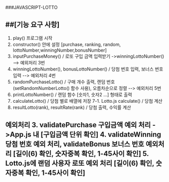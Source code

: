 ###JAVASCRIPT-LOTTO

##[기능 요구 사항]
---
 1. play() 프로그램 시작
 2. constructor() 안에 설정
    [purchase, ranking, random, lottoNumber,winningNumber,bonusNumber]
 3. inputPurchaseMoney() / 로또 구입 금액 입력받기 ->winningLottoNumber()
    --> 예외처리 3번
 4. winningLottoNumber(), bonusLottoNumber() / 당첨 번호 입력, 보너스 번호 입력
    --> 예외처리 4번
 5. randomPurchaseLotto() / 구매 개수 출력, 랜덤 번호(setRandomNumberLotto() 함수 사용), 오름차순으로 정렬
    --> 예외처리 5번
 6. printLottoNumber() / 랜덤 함수 [숫자1, 숫자2 ...] 형태로 출력
 7. calculateLotto() / 당첨 별로 배열에 저장
 7-1. Lotto.js calculate() / 당첨 계산
 8. resultLotto(rank), resultRate(rank) / 당첨 출력, 수익률 계산

예외처리
 3. validatePurchase 구입금액 예외 처리 ->App.js 내
    [구입금액 단위 확인]
 4. validateWinning 당첨 번호 예외 처리, validateBonus 보너스 번호 예외처리
    [길이(6) 확인, 숫자중복 확인, 1-45사이 확인]
 5. Lotto.js에 랜덤 사용자 로또 예외 처리
    [길이(6) 확인, 숫자중복 확인, 1-45사이 확인]
---
